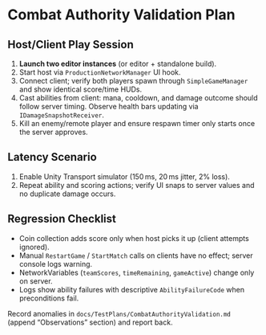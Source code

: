 # Combat Authority Validation Plan

## Host/Client Play Session
1. **Launch two editor instances** (or editor + standalone build).
2. Start host via `ProductionNetworkManager` UI hook.
3. Connect client; verify both players spawn through `SimpleGameManager` and show identical score/time HUDs.
4. Cast abilities from client: mana, cooldown, and damage outcome should follow server timing. Observe health bars updating via `IDamageSnapshotReceiver`.
5. Kill an enemy/remote player and ensure respawn timer only starts once the server approves.

## Latency Scenario
1. Enable Unity Transport simulator (150 ms, 20 ms jitter, 2% loss).
2. Repeat ability and scoring actions; verify UI snaps to server values and no duplicate damage occurs.

## Regression Checklist
- Coin collection adds score only when host picks it up (client attempts ignored).
- Manual `RestartGame` / `StartMatch` calls on clients have no effect; server console logs warning.
- NetworkVariables (`teamScores`, `timeRemaining`, `gameActive`) change only on server.
- Logs show ability failures with descriptive `AbilityFailureCode` when preconditions fail.

Record anomalies in `docs/TestPlans/CombatAuthorityValidation.md` (append “Observations” section) and report back.
